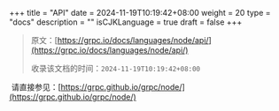 +++
title = "API"
date = 2024-11-19T10:19:42+08:00
weight = 20
type = "docs"
description = ""
isCJKLanguage = true
draft = false
+++

> 原文：[https://grpc.io/docs/languages/node/api/](https://grpc.io/docs/languages/node/api/)
>
> 收录该文档的时间：`2024-11-19T10:19:42+08:00`

​	请直接参见：[https://grpc.github.io/grpc/node/](https://grpc.github.io/grpc/node/)

